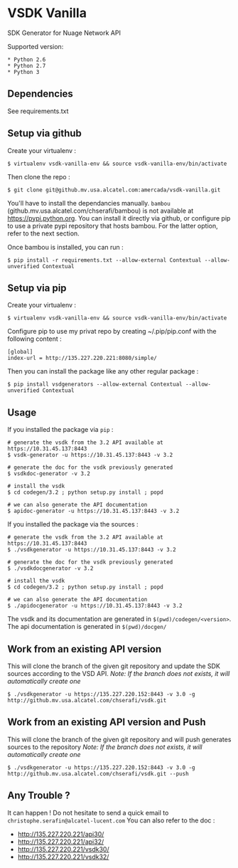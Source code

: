 VSDK Vanilla
============

SDK Generator for Nuage Network API

Supported version:

    * Python 2.6
    * Python 2.7
    * Python 3

Dependencies
------------

See requirements.txt


Setup via github
----------------

Create your virtualenv :

```
$ virtualenv vsdk-vanilla-env && source vsdk-vanilla-env/bin/activate
```

Then clone the repo :

```
$ git clone git@github.mv.usa.alcatel.com:amercada/vsdk-vanilla.git
```

You'll have to install the dependancies manually. `bambou`
(github.mv.usa.alcatel.com/chserafi/bambou) is not available at
https://pypi.python.org. You can install it directly via github, or configure
pip to use a private pypi repository that hosts bambou. For the latter option, refer to the next section.

Once bambou is installed, you can run :

```
$ pip install -r requirements.txt --allow-external Contextual --allow-unverified Contextual
```

Setup via pip
-------------

Create your virtualenv :

```
$ virtualenv vsdk-vanilla-env && source vsdk-vanilla-env/bin/activate
```

Configure pip to use my privat repo by creating ~/.pip/pip.conf with the following content :

```
[global]
index-url = http://135.227.220.221:8080/simple/
```

Then you can install the package like any other regular package :

```
$ pip install vsdgenerators --allow-external Contextual --allow-unverified Contextual
```

Usage
-----

If you installed the package via `pip` :

```
# generate the vsdk from the 3.2 API available at https://10.31.45.137:8443
$ vsdk-generator -u https://10.31.45.137:8443 -v 3.2

# generate the doc for the vsdk previously generated
$ vsdkdoc-generator -v 3.2

# install the vsdk 
$ cd codegen/3.2 ; python setup.py install ; popd

# we can also generate the API documentation 
$ apidoc-generator -u https://10.31.45.137:8443 -v 3.2
```

If you installed the package via the sources :

```
# generate the vsdk from the 3.2 API available at https://10.31.45.137:8443
$ ./vsdkgenerator -u https://10.31.45.137:8443 -v 3.2

# generate the doc for the vsdk previously generated
$ ./vsdkdocgenerator -v 3.2

# install the vsdk 
$ cd codegen/3.2 ; python setup.py install ; popd

# we can also generate the API documentation 
$ ./apidocgenerator -u https://10.31.45.137:8443 -v 3.2
```

The vsdk and its documentation are generated in `$(pwd)/codegen/<version>`.
The api documentation is generated in `$(pwd)/docgen/`

Work from an existing API version
---------------------------------
This will clone the branch of the given git repository and update the SDK sources according to the VSD API.
_Note: If the branch does not exists, it will automatically create one_

```
$ ./vsdkgenerator -u https://135.227.220.152:8443 -v 3.0 -g http://github.mv.usa.alcatel.com/chserafi/vsdk.git
```


Work from an existing API version and Push
------------------------------------------
This will clone the branch of the given git repository and will push generates sources to the repository
_Note: If the branch does not exists, it will automatically create one_

```
$ ./vsdkgenerator -u https://135.227.220.152:8443 -v 3.0 -g http://github.mv.usa.alcatel.com/chserafi/vsdk.git --push
```

Any Trouble ?
-------------

It can happen ! Do not hesitate to send a quick email to `christophe.serafin@alcatel-lucent.com`
You can also refer to the doc :

* http://135.227.220.221/api30/
* http://135.227.220.221/api32/
* http://135.227.220.221/vsdk30/
* http://135.227.220.221/vsdk32/
